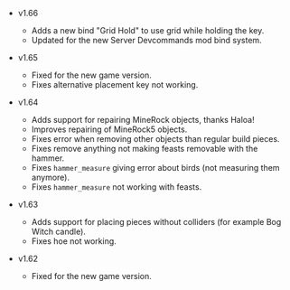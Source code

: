 - v1.66
  - Adds a new bind "Grid Hold" to use grid while holding the key.
  - Updated for the new Server Devcommands mod bind system.

- v1.65
  - Fixed for the new game version.
  - Fixes alternative placement key not working.

- v1.64
  - Adds support for repairing MineRock objects, thanks Haloa!
  - Improves repairing of MineRock5 objects.
  - Fixes error when removing other objects than regular build pieces.
  - Fixes remove anything not making feasts removable with the hammer.
  - Fixes `hammer_measure` giving error about birds (not measuring them anymore).
  - Fixes `hammer_measure` not working with feasts.

- v1.63
  - Adds support for placing pieces without colliders (for example Bog Witch candle).
  - Fixes hoe not working.

- v1.62
  - Fixed for the new game version.
